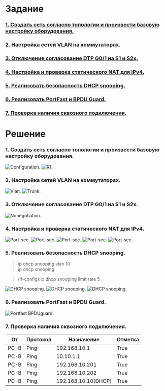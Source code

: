 # Задание
### [1. Создать сеть согласно топологии и произвести базовую настройку оборудования.](#1)
### [2. Настройка сетей VLAN на коммутаторах.](#2)
### [3. Отключение согласование DTP G0/1 на S1 и S2х.](#3)
### [4. Настройка и проверка статического NAT для IPv4.](#4)  
### [5. Реализовать безопасность DHCP snooping.](#5)  
### [6. Реализовать PortFast и BPDU Guard.](#6)  
### [7. Проверка наличия сквозного ⁪подключения.](#7)  

# Решение   
### <a name="1"> 1. Создать сеть согласно топологии и произвести базовую настройку оборудования.</a>  

<image src="./scheme.PNG" alt="Configuration.">  
  
<image src="./R1-int.PNG" alt="R1.">  

### <a name="2"> 2. Настройка сетей VLAN на коммутаторах.</a>  

<image src="./s1-status.PNG" alt="Vlan.">  

<image src="./s1-trunk1.PNG" alt="Trunk.">  

### <a name="3"> 3. Отключение согласование DTP G0/1 на S1 и S2х.</a>  

<image src="./s1-nego.PNG" alt="Nonegotiation.">  

### <a name="4"> 4. Настройка и проверка статического NAT для IPv4.</a>  

<image src="./s1-port-sec.PNG" alt="Port-sec.">  

<image src="./s1-show-portsec.PNG" alt="Port-sec.">  

<image src="./s2-portsec-conf.PNG" alt="Port-sec.">  

<image src="./s2-show-portsec.PNG" alt="Port-sec.">  

<image src="./s2-show-addr.PNG" alt="Port-sec.">  

### <a name="5"> 5. Реализовать безопасность DHCP snooping.</a>  

  > ip dhcp snooping vlan 10  
  > ip dhcp snooping  

  > (if-config):ip dhcp snooping limit rate 5  

<image src="./s2-dhcp-snooping.PNG" alt="DHCP snooping.">  

<image src="./pc-b-dhcp1.PNG" alt="DHCP snooping.">  

<image src="./pc-b-dhcp2.PNG" alt="DHCP snooping.">  

### <a name="6"> 6. Реализовать PortFast и BPDU Guard.</a>  

<image src="./s2-portfast.PNG" alt="Portfast BPDUguard.">  

### <a name="7"> 7. Проверка наличия сквозного ⁪подключения.</a>  

| От | Протокол | Назначение | Отметка |
|----------|----------|----------|----------|
| PC-B | Ping | 192.168.10.1 | True |
| PC-B | Ping | 10.10.1.1 | True |
| PC-B | Ping | 192.168.10.201 | True |
| PC-B | Ping | 192.168.10.202 | True |
| PC-B | Ping | 192.168.10.10(DHCP) | True |
